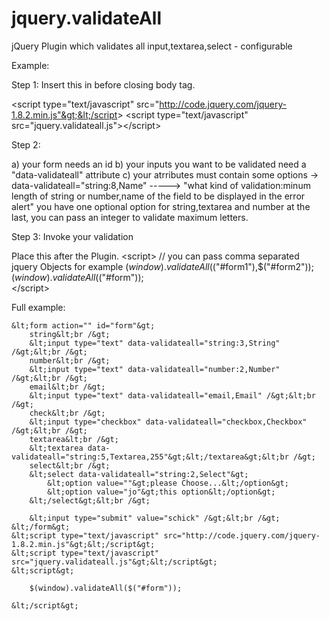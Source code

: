jquery.validateAll
==================

jQuery Plugin which validates all input,textarea,select - configurable


Example:

Step 1:
Insert this in before closing body tag.

&lt;script type="text/javascript" src="http://code.jquery.com/jquery-1.8.2.min.js"&gt;&lt;/script&gt;
&lt;script type="text/javascript" src="jquery.validateall.js"&gt;&lt;/script&gt;


Step 2:

a) your form needs an id
b) your inputs you want to be validated need a "data-validateall" attribute
c) your atrributes must contain some options -&gt; data-validateall="string:8,Name"
	 -----&gt; "what kind of validation:minum length of string or number,name of the field to be displayed in the error alert"
	 you have one optional option for string,textarea and number at the last, you can pass an integer to validate maximum letters.

Step 3:
Invoke your validation

Place this after the Plugin.
&lt;script&gt;
	// you can pass comma separated jquery Objects for example $(window).validateAll($("#form1"),$("#form2"));
	$(window).validateAll($("#form"));		
&lt;/script&gt;


Full example:

	
	&lt;form action="" id="form"&gt;
		string&lt;br /&gt;
		&lt;input type="text" data-validateall="string:3,String" /&gt;&lt;br /&gt;
		number&lt;br /&gt;
		&lt;input type="text" data-validateall="number:2,Number" /&gt;&lt;br /&gt;
		email&lt;br /&gt;
		&lt;input type="text" data-validateall="email,Email" /&gt;&lt;br /&gt;
		check&lt;br /&gt;
		&lt;input type="checkbox" data-validateall="checkbox,Checkbox" /&gt;&lt;br /&gt;
		textarea&lt;br /&gt;
		&lt;textarea data-validateall="string:5,Textarea,255"&gt;&lt;/textarea&gt;&lt;br /&gt;
		select&lt;br /&gt;
		&lt;select data-validateall="string:2,Select"&gt;
			&lt;option value=""&gt;please Choose...&lt;/option&gt;
			&lt;option value="jo"&gt;this option&lt;/option&gt;
		&lt;/select&gt;&lt;br /&gt;
		
		&lt;input type="submit" value="schick" /&gt;&lt;br /&gt;
	&lt;/form&gt;
	&lt;script type="text/javascript" src="http://code.jquery.com/jquery-1.8.2.min.js"&gt;&lt;/script&gt;
	&lt;script type="text/javascript" src="jquery.validateall.js"&gt;&lt;/script&gt;
	&lt;script&gt;

		$(window).validateAll($("#form"));
		
	&lt;/script&gt;
